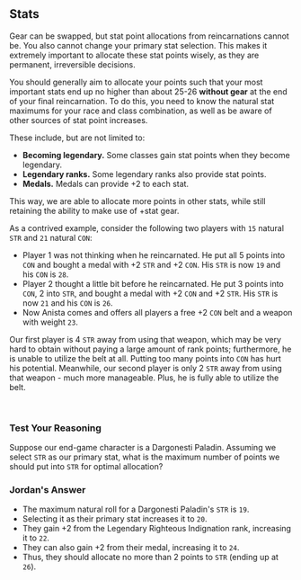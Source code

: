 &nbsp;
## Stats

Gear can be swapped, but stat point allocations from reincarnations cannot be. You also cannot change your primary stat selection. This makes it extremely important to allocate these stat points wisely, as they are permanent, irreversible decisions.

You should generally aim to allocate your points such that your most important stats end up no higher than about 25-26 **without gear** at the end of your final reincarnation. To do this, you need to know the natural stat maximums for your race and class combination, as well as be aware of other sources of stat point increases.

These include, but are not limited to:
- **Becoming legendary.** Some classes gain stat points when they become legendary.
- **Legendary ranks.** Some legendary ranks also provide stat points.
- **Medals.** Medals can provide +2 to each stat.

This way, we are able to allocate more points in other stats, while still retaining the ability to make use of +stat gear.

As a contrived example, consider the following two players with `15` natural `STR` and `21` natural `CON`:
- Player 1 was not thinking when he reincarnated. He put all 5 points into `CON` and bought a medal with +2 `STR` and +2 `CON`. His `STR` is now `19` and his `CON` is `28`.
- Player 2 thought a little bit before he reincarnated. He put 3 points into `CON`, 2 into `STR`, and bought a medal with +2 `CON` and +2 `STR`. His `STR` is now `21` and his `CON` is `26`.
- Now Anista comes and offers all players a free +2 `CON` belt and a weapon with weight `23`.

Our first player is 4 `STR` away from using that weapon, which may be very hard to obtain without paying a large amount of rank points; furthermore, he is unable to utilize the belt at all. Putting too many points into `CON` has hurt his potential. Meanwhile, our second player is only 2 `STR` away from using that weapon - much more manageable. Plus, he is fully able to utilize the belt.
&nbsp;

&nbsp;

### Test Your Reasoning
Suppose our end-game character is a Dargonesti Paladin. Assuming we select `STR` as our primary stat, what is the maximum number of points we should put into `STR` for optimal allocation?

### Jordan's Answer
- The maximum natural roll for a Dargonesti Paladin's `STR` is `19`. 
- Selecting it as their primary stat increases it to `20`. 
- They gain +2 from the Legendary Righteous Indignation rank, increasing it to `22`.
- They can also gain +2 from their medal, increasing it to `24`.
- Thus, they should allocate no more than 2 points to `STR` (ending up at `26`).
